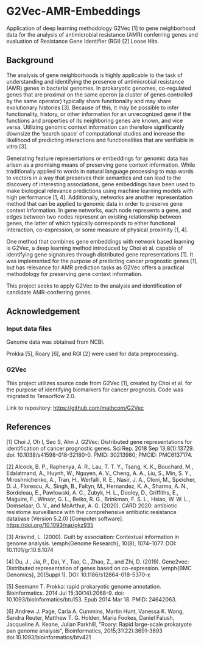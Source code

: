 # G2Vec-AMR-Embeddings
Application of deep learning methodology G2Vec [1] to gene neighborhood data for the analysis of antimicrobial resistance (AMR) conferring genes and evaluation of Resistance Gene Identifier (RGI) [2] Loose Hits. 

## Background
The analysis of gene neighborhoods is highly applicable to the task of understanding and identifying the presence of antimicrobial resistance (AMR) genes in bacterial genomes. In prokaryotic genomes, co-regulated genes that are proximal on the same operon (a cluster of genes controlled by the same operator) typically share functionality and may share evolutionary histories [3]. Because of this, it may be possible to infer functionality, history, or other information for an unrecognized gene if the functions and properties of its neighboring genes are known, and vice versa. Utilizing genomic context information can therefore significantly downsize the ‘search space’ of computational studies and increase the likelihood of predicting interactions and functionalities that are verifiable in vitro [3].

Generating feature representations or embeddings for genomic data has arisen as a promising means of preserving gene context information.  While traditionally applied to words in natural language processing to map words to vectors in a way that preserves their semantics and can lead to the discovery of interesting associations, gene embeddings have been used to make biological relevance predictions using machine learning models with high performance [1, 4]. Additionally, networks are another representation method that can be applied to genomic data in order to preserve gene context information. In gene networks, each node represents a gene, and edges between two nodes represent an existing relationship between genes, the latter of which typically corresponds to either functional interaction, co-expression, or some measure of physical proximity [1, 4].

One method that combines gene embeddings with network based learning is G2Vec, a deep learning method introduced by Choi et al. capable of identifying gene signatures through distributed gene representations [1]. It was implemented for the purpose of predicting cancer prognostic genes [1], but has relevance for AMR prediction tasks as G2Vec offers a practical methodology for preserving gene context information.

This project seeks to apply G2Vec to the analysis and identification of candidate AMR-conferring genes.

## Acknowledgement

### Input data files
Genome data was obtained from NCBI. 

Prokka [5], Roary [6], and RGI [2] were used for data preprocessing.

### G2Vec 
This project utilizes source code from G2Vec [1], created by Choi et al. for the purpose of identifying biomarkers for cancer prognosis. Code was migrated to Tensorflow 2.0.

Link to repository: https://github.com/mathcom/G2Vec

## References

[1] Choi J, Oh I, Seo S, Ahn J. G2Vec: Distributed gene representations for identification of cancer prognostic genes. Sci Rep. 2018 Sep 13;8(1):13729. doi: 10.1038/s41598-018-32180-0. PMID: 30213980; PMCID: PMC6137174.

[2] Alcock, B. P., Raphenya, A. R., Lau, T. T. Y., Tsang, K. K., Bouchard, M., Edalatmand, A., Huynh, W., Nguyen, A. V., Cheng, A. A., Liu, S., Min, S. Y., Miroshnichenko, A., Tran, H., Werfalli, R. E., Nasir, J. A., Oloni, M., Speicher, D. J., Florescu, A., Singh, B., Faltyn, M., Hernandez, K. A., Sharma, A. N., Bordeleau, E., Pawlowski, A. C., Zubyk, H. L., Dooley, D., Griffiths, E., Maguire, F., Winsor, G. L., Beiko, R. G., Brinkman, F. S. L., Hsiao, W. W. L., Domselaar, G. V., and McArthur, A. G. (2020). CARD 2020: antibiotic resistome surveillance with the comprehensive antibiotic resistance database (Version 5.2.0) [Computer software]. https://doi.org/10.1093/nar/gkz935

[3] Aravind, L. (2000). Guilt by association: Contextual information in genome analysis. \emph{Genome Research}, 10(8), 1074–1077. DOI: 10.1101/gr.10.8.1074

[4] Du, J., Jia, P., Dai, Y., Tao, C., Zhao, Z., and Zhi, D. (2019). Gene2vec: Distributed representation of genes based on co-expression. \emph{BMC Genomics}, 20(Suppl 1). DOI: 10.1186/s12864-018-5370-x

[5] Seemann T. Prokka: rapid prokaryotic genome annotation. Bioinformatics. 2014 Jul 15;30(14):2068-9. doi: 10.1093/bioinformatics/btu153. Epub 2014 Mar 18. PMID: 24642063.

[6] Andrew J. Page, Carla A. Cummins, Martin Hunt, Vanessa K. Wong, Sandra Reuter, Matthew T. G. Holden, Maria Fookes, Daniel Falush, Jacqueline A. Keane, Julian Parkhill, "Roary: Rapid large-scale prokaryote pan genome analysis", Bioinformatics, 2015;31(22):3691-3693 doi:10.1093/bioinformatics/btv421


